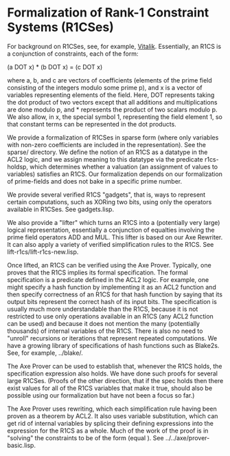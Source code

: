 Formalization of Rank-1 Constraint Systems (R1CSes)
===============================

For background on R1CSes, see, for example, [Vitalik].  Essentially,
an R1CS is a conjunction of constraints, each of the form:

(a DOT x) * (b DOT x) = (c DOT x)

where a, b, and c are vectors of coefficients (elements of the prime
field consisting of the integers modulo some prime p), and x is a
vector of variables representing elements of the field.  Here, DOT
represents taking the dot product of two vectors except that all
additions and multiplications are done modulo p, and * represents the
product of two scalars modulo p.  We also allow, in x, the special
symbol 1, representing the field element 1, so that constant terms can
be represented in the dot products.

We provide a formalization of R1CSes in sparse form (where only
variables with non-zero coefficients are included in the
representation).  See the sparse/ directory.  We define the notion of
an R1CS as a datatype in the ACL2 logic, and we assign meaning to this
datatype via the predicate r1cs-holdsp, which determines whether a
valuation (an assignment of values to variables) satisfies an R1CS.
Our formalization depends on our formalization of prime-fields and
does not bake in a specific prime number.

We provide several verified R1CS "gadgets", that is, ways to represent
certain computations, such as XORing two bits, using only the
operators available in R1CSes.  See gadgets.lisp.

We also provide a "lifter" which turns an R1CS into a (potentially
very large) logical representation, essentially a conjunction of
equalties involving the prime field operators ADD and MUL.  This
lifter is based on our Axe Rewriter.  It can also apply a variety of
verified simplification rules to the R1CS.  See
lift-r1cs/lift-r1cs-new.lisp.

Once lifted, an R1CS can be verified using the Axe Prover.  Typically,
one proves that the R1CS implies its formal specification.  The formal
specification is a predicate defined in the ACL2 logic.  For example,
one might specify a hash function by implementing it as an ACL2
function and then specify correctness of an R1CS for that hash
function by saying that its output bits represent the correct hash of
its input bits.  The specification is usually much more understandable
than the R1CS, because it is not restricted to use only operations
available in an R1CS (any ACL2 function can be used) and because it
does not mention the many (potentially thousands) of internal
variables of the R1CS.  There is also no need to "unroll" recursions
or iterations that represent repeated computations.  We have a growing
library of specifications of hash functions such as Blake2s.  See, for
example, ../blake/.

The Axe Prover can be used to establish that, whenever the R1CS holds,
the specification expression also holds.  We have done such proofs for
several large R1CSes.  (Proofs of the other direction, that if the
spec holds then there exist values for all of the R1CS variables that
make it true, should also be possible using our formalization but have
not been a focus so far.)

The Axe Prover uses rewriting, which each simplification rule having
been proven as a theorem by ACL2.  It also uses variable substitution,
which can get rid of internal variables by splicing their defining
expressions into the expression for the R1CS as a whole.  Much of the
work of the proof is in "solving" the constraints to be of the form
(equal <intermediate-var> <defining-expression>).  See
../../axe/prover-basic.lisp.

[Vitalik]:
https://medium.com/@VitalikButerin/quadratic-arithmetic-programs-from-zero-to-hero-f6d558cea649